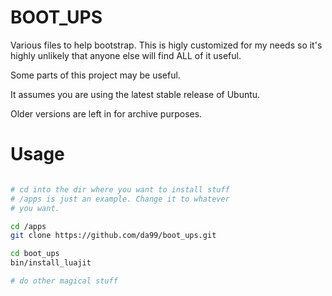 BOOT_UPS
========

Various files to help bootstrap. This is higly customized
for my needs so it's highly unlikely that anyone else will
find ALL of it useful.

Some parts of this project may be useful.

It assumes you are using the latest stable release of Ubuntu.

Older versions are left in for archive purposes.


Usage
=====


``` sh

# cd into the dir where you want to install stuff
# /apps is just an example. Change it to whatever
# you want.

cd /apps
git clone https://github.com/da99/boot_ups.git

cd boot_ups
bin/install_luajit

# do other magical stuff

```
